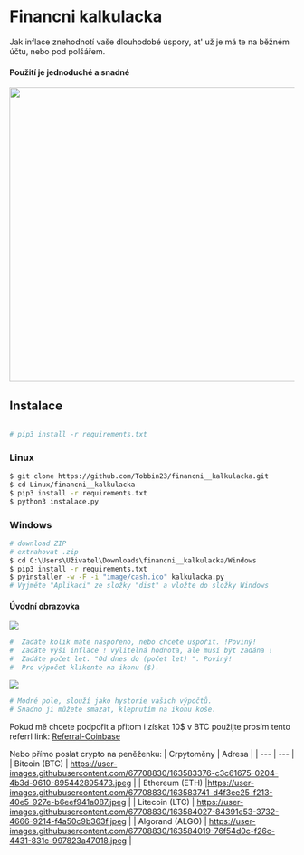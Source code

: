 <h1> Financni kalkulacka</h1>
Jak inflace znehodnotí vaše dlouhodobé úspory, at' už je má te na běžném účtu, nebo pod polšářem.
<h4> Použití je jednoduché a snadné</h4>

<img src="https://user-images.githubusercontent.com/67708830/152659745-3ba1adb4-c489-4d84-a6f6-a087847a8ca8.png" width="520" />

<h2> Instalace </h2>

```bash

# pip3 install -r requirements.txt 
```
<h3> Linux </h3>

```bash
$ git clone https://github.com/Tobbin23/financni__kalkulacka.git
$ cd Linux/financni__kalkulacka
$ pip3 install -r requirements.txt 
$ python3 instalace.py

```

<h3> Windows </h3>

```bash
# download ZIP
# extrahovat .zip
$ cd C:\Users\Uživatel\Downloads\financni__kalkulacka/Windows
$ pip3 install -r requirements.txt 
$ pyinstaller -w -F -i "image/cash.ico" kalkulacka.py
# Vyjměte "Aplikaci" ze složky "dist" a vložte do složky Windows

```

<h4>Úvodní obrazovka</h4>



<img src="https://user-images.githubusercontent.com/67708830/163803116-c5431420-4552-4b65-a856-d380f8db7534.png" />





```bash
#  Zadáte kolik máte naspořeno, nebo chcete uspořit. !Poviný!
#  Zadáte výši inflace ! vylitelná hodnota, ale musí být zadána !
#  Zadáte počet let. "Od dnes do (počet let) ". Poviný!
#  Pro výpočet klikente na ikonu ($).

```


<img src="https://user-images.githubusercontent.com/67708830/163803135-9cb550ed-fc3a-40a1-88d1-8ac06db951ce.png" />



```bash
# Modré pole, slouží jako hystorie vašich výpočtů.
# Snadno ji můžete smazat, klepnutím na ikonu koše.
```

Pokud mě chcete podpořit a přitom i získat 10$ v BTC použijte prosím tento referrl link:
[Referral-Coinbase](https://www.coinbase.com/join/szava_j?src=android-link)

Nebo přímo poslat crypto na peněženku:
| Crpytoměny | Adresa |
| --- | --- |
| Bitcoin (BTC) | https://user-images.githubusercontent.com/67708830/163583376-c3c61675-0204-4b3d-9610-895442895473.jpeg |
| Ethereum (ETH) |https://user-images.githubusercontent.com/67708830/163583741-d4f3ee25-f213-40e5-927e-b6eef941a087.jpeg |
| Litecoin (LTC) | https://user-images.githubusercontent.com/67708830/163584027-84391e53-3732-4666-9214-f4a50c9b363f.jpeg |
| Algorand (ALGO) | https://user-images.githubusercontent.com/67708830/163584019-76f54d0c-f26c-4431-831c-997823a47018.jpeg |

